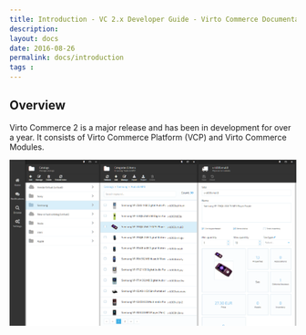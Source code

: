 ```yaml
---
title: Introduction - VC 2.x Developer Guide - Virto Commerce Documentation
description:
layout: docs
date: 2016-08-26
permalink: docs/introduction
tags : 
---
```


<h2>Overview</h2>
<p>Virto Commerce 2 is a major release and has been in development for over a year. It consists of Virto Commerce Platform (VCP) and Virto Commerce Modules.</p>
<img src="../../assets/images/docs/image02.png" alt="">